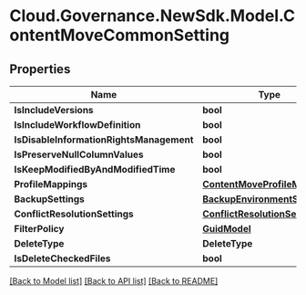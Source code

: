 # Cloud.Governance.NewSdk.Model.ContentMoveCommonSetting
## Properties

Name | Type | Description | Notes
------------ | ------------- | ------------- | -------------
**IsIncludeVersions** | **bool** |  | [optional] 
**IsIncludeWorkflowDefinition** | **bool** |  | [optional] 
**IsDisableInformationRightsManagement** | **bool** |  | [optional] 
**IsPreserveNullColumnValues** | **bool** |  | [optional] 
**IsKeepModifiedByAndModifiedTime** | **bool** |  | [optional] 
**ProfileMappings** | [**ContentMoveProfileMappings**](ContentMoveProfileMappings.md) |  | [optional] 
**BackupSettings** | [**BackupEnvironmentSetting**](BackupEnvironmentSetting.md) |  | [optional] 
**ConflictResolutionSettings** | [**ConflictResolutionSetting**](ConflictResolutionSetting.md) |  | [optional] 
**FilterPolicy** | [**GuidModel**](GuidModel.md) |  | [optional] 
**DeleteType** | **DeleteType** |  | [optional] 
**IsDeleteCheckedFiles** | **bool** |  | [optional] 

[[Back to Model list]](../README.md#documentation-for-models) [[Back to API list]](../README.md#documentation-for-api-endpoints) [[Back to README]](../README.md)

